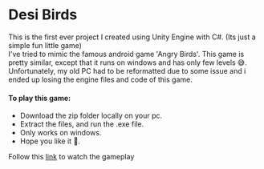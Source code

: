 # Desi Birds
This is the first ever project I created using Unity Engine with C#. (Its just a simple fun little game)  
I've tried to mimic the famous android game 'Angry Birds'. This game is pretty similar, except that it runs on windows and has only few levels 😅.  
Unfortunately, my old PC had to be reformatted due to some issue and i ended up losing the engine files and code of this game.
  
#### To play this game:
- Download the zip folder locally on your pc.
- Extract the files, and run the .exe file.
- Only works on windows.  
- Hope you like it 🤗. 
  
Follow this [link](https://www.linkedin.com/posts/prathmesh-chhabra-51760719b_finally-finished-my-first-game-project-activity-6765388912023220224-GfHr?utm_source=linkedin_share&utm_medium=member_desktop_web) to watch the gameplay
